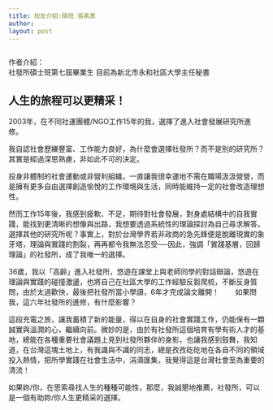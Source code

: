```yaml
---
title: 校友介紹:碩班 張素真
author: 
layout: post
---
```


<span class="image right"><img src="{{ 'assets/images/alumni/zhangsuzhen01.jpeg' | relative_url }}" alt="" /></span>

作者介紹：  
社發所碩士班第七屆畢業生
目前為新北市永和社區大學主任秘書

## 人生的旅程可以更精采！

2003年，在不同社運團體/NGO工作15年的我，選擇了進入社會發展研究所進修。

我自認社會歷練豐富、工作能力良好，為什麼會選擇社發所？而不是別的研究所？其實是經過深思熟慮，非如此不可的決定。

投身非體制的社會運動或非營利組織，一直讓我很幸運地不需在職場汲汲營營，而是擁有更多自由選擇創造愉悅的工作環境與生活，同時能維持一定的社會改造理想性。

然而工作15年後，我感到疲軟、不足，期待對社會發展，對身處結構中的自我實踐，能找到更清晰的想像與出路，我想要透過系統性的理論探討為自己尋求解答。選擇其他的研究所呢？事實上，對於台灣學界若非政商的急先鋒便是脫離現實的象牙塔，理論與實踐的割裂，再再都令我無法忍受──因此，強調「實踐基層，回歸理論」的社發所，成了我唯一的選擇。 

36歲，我以「高齡」進入社發所，悠遊在課堂上與老師同學的對話辯論，悠遊在理論與實踐的碰撞激盪，也將自己在社區大學的工作經驗反芻爬梳，不斷反身質問，由於太過歡快，最後把社發所當小學讀，6年才完成論文離開！　　 
如果問我，這六年社發所的進修，有什麼影響？ 

這段充電之旅，讓我蓄積了新的能量，得以在自身的社會實踐工作，仍能保有一顆誠實與溫潤的心，繼續向前。微妙的是，由於有社發所這個培育有學有術人才的基地，總能在各種重要社會議題上見到社發所夥伴的身影，也讓我感到鼓舞，我知道，在台灣這塊土地上，有我識與不識的同志，總是孜孜矻矻地在各自不同的領域投入熱情，把所學實踐在社會生活中，涓滴匯集，我覺得這是台灣社會至為重要的清流！

如果妳/你，在思索尋找人生的種種可能性，那麼，我誠懇地推薦，社發所，可以是一個有助妳/你人生更精采的選擇。